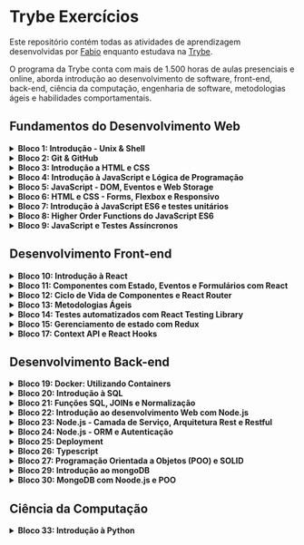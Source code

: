 # Trybe Exercícios

Este repositório contém todas as atividades de aprendizagem desenvolvidas por [Fabio](https://www.linkedin.com/feed/) enquanto estudava na [Trybe](https://www.betrybe.com/).

O programa da Trybe conta com mais de 1.500 horas de aulas presenciais e online, aborda introdução ao desenvolvimento de software, front-end, back-end, ciência da computação, engenharia de software, metodologias ágeis e habilidades comportamentais.

## Fundamentos do Desenvolvimento Web

<details>
<summary><strong>Bloco 1: Introdução - Unix & Shell</strong></summary>

- 1.3: Unix & Shell- Parte 1
- 1.4: Unix & Shell- Parte 2
</details>

<details>
<summary><strong>Bloco 2: Git & GitHub</strong></summary>

- 2.1: O que é e para que serve?
- 2.2: Entendendo os comandos
- 2.3: Internet - Entendendo como ela funciona
</details>
  
<details>  
<summary><strong>Bloco 3: Introdução a HTML e CSS</strong></summary>  

- 3.1: Estruturas de página
- 3.2: Primeiros passos com CSS
- 3.3: Seletores e posicionamento
- 3.4: HTML Semântico
</details>

<details>
<summary><strong>Bloco 4: Introdução à JavaScript e Lógica de Programação</strong></summary>    

- 4.1: Primeiros passos
- 4.2: Array e loop For
- 4.3: Lógica de Programação e Algoritmos
- 4.4: Objetos e Funções
</details>
  
<details>
<summary><strong>Bloco 5: JavaScript - DOM, Eventos e Web Storage</strong></summary>    

- 5.1: DOM e seletores
- 5.2: Trabalhando com elementos
- 5.3: Eventos
- 5.4: Web Storage
- 5.5: Projeto - Pixel Art
</details>
  
<details>
<summary><strong>Bloco 6: HTML e CSS - Forms, Flexbox e Responsivo</strong></summary>    
  
- 6.1: HTML e CSS - Forms
- 6.2: Bibliotecas JavaScript e Frameworks CSS
- 6.3: CSS Flexbox Parte I
- 6.4: CSS Flexbox Parte II
- 6.5: CSS Responsivo - Mobile First
</details>
  
<details>
<summary><strong>Bloco 7: Introdução à JavaScript ES6 e testes unitários</strong></summary>    
    
- 7.1: JavaScript ES6 - let, const, arrow functions e template literals
- 7.2: JavaScript ES6 - Object
- 7.3: Primeiros passos em Jest
</details>

<details>
<summary><strong>Bloco 8: Higher Order Functions do JavaScript ES6</strong></summary>    
  
- 8.1: JavaScript ES6 - introdução a Higher Order Functions
- 8.2: JavaScript ES6 - Higher Order Functions - forEach, find, some, every, sort
- 8.3: JavaScript ES6 - Higher Order Functions - map e filter
- 8.4: JavaScript ES6 - Higher Order Functions - reduce
- 8.5: JavaScript ES6 - spread operator, parâmetro rest, object destructuring, array destructuring, default destructuring, object property shorthand e default parameters
</details>

<details>
<summary><strong>Bloco 9: JavaScript e Testes Assíncronos</strong></summary>      

- 9.1: JavaScript Assíncrono e Callbacks
- 9.2: JavaScript Assíncrono - Fetch API e async/await
- 9.3: Jest: Testes Assíncronos
</details>
  
## Desenvolvimento Front-end

<details>
<summary><strong>Bloco 10: Introdução à React</strong></summary>      
  
- 10.1: 'Hello, world!' no React!
- 10.2: Componentes React
</details>

<details>
<summary><strong>Bloco 11: Componentes com Estado, Eventos e Formulários com React</strong></summary>        

- 11.1: Componentes com estado e eventos
- 11.2: Formulários no React
</details>
  
<details>  
<summary><strong>Bloco 12: Ciclo de Vida de Componentes e React Router</strong></summary>        
  
- 12.1: Ciclo de vida de componentes
- 12.2: React Router
</details>

<details>
<summary><strong>Bloco 13: Metodologias Ágeis</strong></summary>        
  
- 13.1: Metodologias Ágeis
</details>

<details>
<summary><strong>Bloco 14: Testes automatizados com React Testing Library</strong></summary>        
  
- 14.1: RTL - Primeiros passos
- 14.2: RTL - Mocks e Inputs
- 14.3: RTL - Testando React Router
</details>
  
<details>  
<summary><strong>Bloco 15: Gerenciamento de estado com Redux</strong></summary>        
  
- 15.1: Introdução ao Redux - O estado global da aplicação
- 15.2: Usando o Redux no React
- 15.3: Usando o Redux no React - Prática
- 15.4: Usando o Redux no React - Actions Assíncronas
- 15.5: Testes em React-Redux
</details>

<details>
<summary><strong>Bloco 17: Context API e React Hooks</strong></summary>        
  
- 17.1: Context API do React
- 17.2: React Hooks - useState e useContext
- 17.3: React Hooks - useEffect e Hooks customizados
</details>
  
## Desenvolvimento Back-end

<details>
<summary><strong>Bloco 19: Docker: Utilizando Containers</strong></summary>        
  
- 19.1: Utilizando Containers - Docker
- 19.2: Manipulação e Criação de Imagens no Docker
- 19.3: Orquestrando Containers com Docker Compose
</details>

<details>
<summary><strong>Bloco 20: Introdução à SQL</strong></summary>        
  
- 20.1: Banco de dados SQL
- 20.2: Encontrando dados em um banco de dados
- 20.3: Filtrando dados de forma específica
- 20.4: Manipulando tabelas
</details>

<details>
<summary><strong>Bloco 21: Funções SQL, JOINs e Normalização</strong></summary>        

- 21.1: Funções mais usadas no SQL
- 21.2: Descomplicando JOINs
- 21.3: Transformando idéias em um modelo de banco de dados
</details>
  
<details>
<summary><strong>Bloco 22: Introdução ao desenvolvimento Web com Node.js</strong></summary>        
  
- 22.1: Node.js - Um motor JavaScript
- 22.2: Node.js - Fluxo Assíncrono
- 22.3: Mocha, Chai e Sinon - Testes de Back-end com Node.js
- 22.4: Express - HTTP com Node.js
- 22.5: Express - Middlewares
</details>
  
<details>
<summary><strong>Bloco 23: Node.js - Camada de Serviço, Arquitetura Rest e Restful</strong></summary>        
  
- 23.1: Arquitetura de Software - Camada de Model
- 23.2: Arquitetura de Software - Camada de Controller e Service
- 23.3: Arquitetura Web - Rest e Restful
- 23.4: Arquitetura de Software - Testando as Camadas
</details>
  
<details>
<summary><strong>Bloco 24: Node.js - ORM e Autenticação</strong></summary>        
  
- 24.1: ORM - Interface da aplicação com o banco de dados
- 24.2: ORM - Associations
- 24.3: JWT - (JSON Web Token)
- 24.4: Testando APIs com Testes de Integração
</details>

<details>
<summary><strong>Bloco 25: Deployment</strong></summary>        
  
- 25.1: Infraestrutura - Deploy com Heroku
- 25.2: Deploy Docker e Heroku
</details>

<details>
<summary><strong>Bloco 26: Typescript</strong></summary>        
  
- 26.1: Introdução ao TypeScript
- 26.2: Tipagem Estática e Generics
- 26.3: Express com TypeScript
</details>

<details>
<summary><strong>Bloco 27: Programação Orientada a Objetos (POO) e SOLID</strong></summary>        
  
- 27.1: Introdução à Orientação a Objetos
- 27.2: Herança e Interfaces
- 27.3: Polimorfismo
- 27.4: SOLID - Introdução e Princípios S, O e D
- 27.5: SOLID - Princípios L e I
</details>

<details>
<summary><strong>Bloco 29: Introdução ao mongoDB</strong></summary>        
  
- 29.1: MongoDB - Introdução
- 29.2: Filter Operators
- 29.3: Operadores de consulta
- 29.4: Updates Simples
- 29.5: Updates Complexos - Arrays
</details>

<details>
<summary><strong>Bloco 30: MongoDB com Noode.js e POO</strong></summary>        
  
- 30.1: Mongoose e arquitetura MSC(camada Model)
- 30.2: Mongoose e arquitetura MSC(camada Service e Controller)
</details>

## Ciência da Computação

<details>
<summary><strong>Bloco 33: Introdução à Python</strong></summary>  

- 33.1: Aprendendo Python
- 33.2: Entrada e Saída de Dados
- 33.3: Testes
</details>
